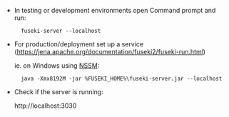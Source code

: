 * In testing or development environments open Command prompt and run:
    
        fuseki-server --localhost

* For production/deployment set up a service (https://jena.apache.org/documentation/fuseki2/fuseki-run.html)
   
    ie. on Windows using [NSSM](https://nssm.cc/):
     
        java -Xmx8192M -jar %FUSEKI_HOME%\fuseki-server.jar --localhost
   
* Check if the server is running:
    
    http://localhost:3030
